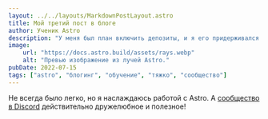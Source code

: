 ```yaml
---
layout: ../../layouts/MarkdownPostLayout.astro
title: Мой третий пост в блоге
author: Ученик Astro
description: "У меня был план включить депозиты, и я его придерживался!"
image:
    url: "https://docs.astro.build/assets/rays.webp"
    alt: "Превью изображение из лучей Astro."
pubDate: 2022-07-15
tags: ["astro", "блогинг", "обучение", "тяжко", "сообщество"]
---
```

Не всегда было легко, но я наслаждаюсь работой с Astro. А [сообщество в Discord](https://astro.build/chat) действительно дружелюбное и полезное!